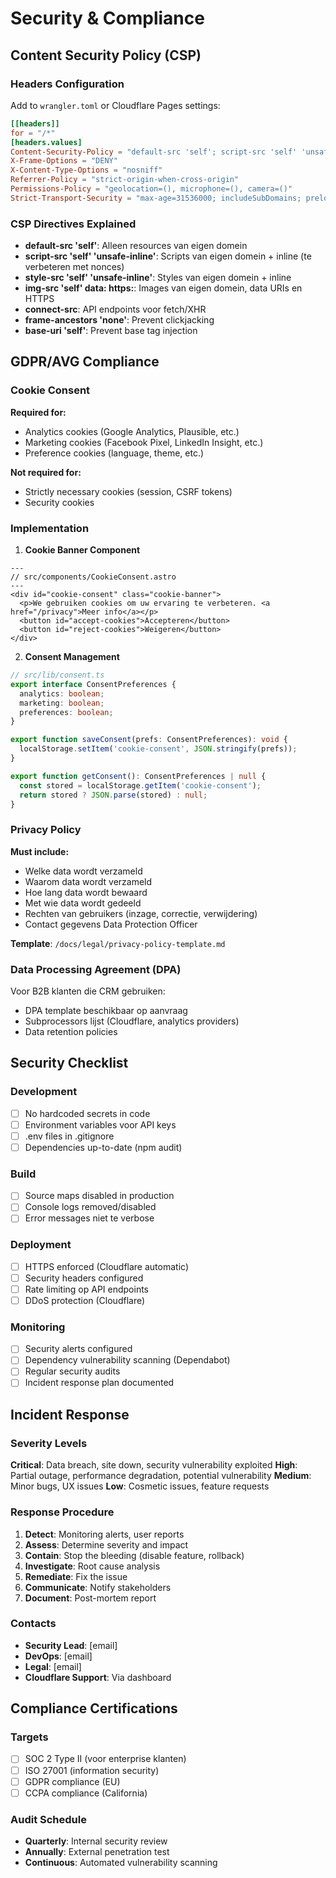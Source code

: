 # Security & Compliance

## Content Security Policy (CSP)

### Headers Configuration

Add to `wrangler.toml` or Cloudflare Pages settings:

```toml
[[headers]]
for = "/*"
[headers.values]
Content-Security-Policy = "default-src 'self'; script-src 'self' 'unsafe-inline'; style-src 'self' 'unsafe-inline'; img-src 'self' data: https:; font-src 'self' data:; connect-src 'self' https://api.tesoro-crm.com; frame-ancestors 'none'; base-uri 'self'; form-action 'self'"
X-Frame-Options = "DENY"
X-Content-Type-Options = "nosniff"
Referrer-Policy = "strict-origin-when-cross-origin"
Permissions-Policy = "geolocation=(), microphone=(), camera=()"
Strict-Transport-Security = "max-age=31536000; includeSubDomains; preload"
```

### CSP Directives Explained

- **default-src 'self'**: Alleen resources van eigen domein
- **script-src 'self' 'unsafe-inline'**: Scripts van eigen domein + inline (te verbeteren met nonces)
- **style-src 'self' 'unsafe-inline'**: Styles van eigen domein + inline
- **img-src 'self' data: https:**: Images van eigen domein, data URIs en HTTPS
- **connect-src**: API endpoints voor fetch/XHR
- **frame-ancestors 'none'**: Prevent clickjacking
- **base-uri 'self'**: Prevent base tag injection

## GDPR/AVG Compliance

### Cookie Consent

**Required for:**
- Analytics cookies (Google Analytics, Plausible, etc.)
- Marketing cookies (Facebook Pixel, LinkedIn Insight, etc.)
- Preference cookies (language, theme, etc.)

**Not required for:**
- Strictly necessary cookies (session, CSRF tokens)
- Security cookies

### Implementation

1. **Cookie Banner Component**
```astro
---
// src/components/CookieConsent.astro
---
<div id="cookie-consent" class="cookie-banner">
  <p>We gebruiken cookies om uw ervaring te verbeteren. <a href="/privacy">Meer info</a></p>
  <button id="accept-cookies">Accepteren</button>
  <button id="reject-cookies">Weigeren</button>
</div>
```

2. **Consent Management**
```typescript
// src/lib/consent.ts
export interface ConsentPreferences {
  analytics: boolean;
  marketing: boolean;
  preferences: boolean;
}

export function saveConsent(prefs: ConsentPreferences): void {
  localStorage.setItem('cookie-consent', JSON.stringify(prefs));
}

export function getConsent(): ConsentPreferences | null {
  const stored = localStorage.getItem('cookie-consent');
  return stored ? JSON.parse(stored) : null;
}
```

### Privacy Policy

**Must include:**
- Welke data wordt verzameld
- Waarom data wordt verzameld
- Hoe lang data wordt bewaard
- Met wie data wordt gedeeld
- Rechten van gebruikers (inzage, correctie, verwijdering)
- Contact gegevens Data Protection Officer

**Template**: `/docs/legal/privacy-policy-template.md`

### Data Processing Agreement (DPA)

Voor B2B klanten die CRM gebruiken:
- DPA template beschikbaar op aanvraag
- Subprocessors lijst (Cloudflare, analytics providers)
- Data retention policies

## Security Checklist

### Development
- [ ] No hardcoded secrets in code
- [ ] Environment variables voor API keys
- [ ] .env files in .gitignore
- [ ] Dependencies up-to-date (npm audit)

### Build
- [ ] Source maps disabled in production
- [ ] Console logs removed/disabled
- [ ] Error messages niet te verbose

### Deployment
- [ ] HTTPS enforced (Cloudflare automatic)
- [ ] Security headers configured
- [ ] Rate limiting op API endpoints
- [ ] DDoS protection (Cloudflare)

### Monitoring
- [ ] Security alerts configured
- [ ] Dependency vulnerability scanning (Dependabot)
- [ ] Regular security audits
- [ ] Incident response plan documented

## Incident Response

### Severity Levels

**Critical**: Data breach, site down, security vulnerability exploited
**High**: Partial outage, performance degradation, potential vulnerability
**Medium**: Minor bugs, UX issues
**Low**: Cosmetic issues, feature requests

### Response Procedure

1. **Detect**: Monitoring alerts, user reports
2. **Assess**: Determine severity and impact
3. **Contain**: Stop the bleeding (disable feature, rollback)
4. **Investigate**: Root cause analysis
5. **Remediate**: Fix the issue
6. **Communicate**: Notify stakeholders
7. **Document**: Post-mortem report

### Contacts

- **Security Lead**: [email]
- **DevOps**: [email]
- **Legal**: [email]
- **Cloudflare Support**: Via dashboard

## Compliance Certifications

### Targets
- [ ] SOC 2 Type II (voor enterprise klanten)
- [ ] ISO 27001 (information security)
- [ ] GDPR compliance (EU)
- [ ] CCPA compliance (California)

### Audit Schedule
- **Quarterly**: Internal security review
- **Annually**: External penetration test
- **Continuous**: Automated vulnerability scanning

